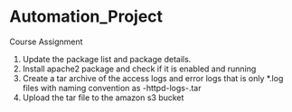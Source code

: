 # Automation_Project
Course Assignment
1. Update the package list and package details.
2. Install apache2 package and check if it is enabled and running
3. Create a tar archive of the access logs and error logs that is only *.log files with naming convention as <your _name>-httpd-logs-<timestamp>.tar
4. Upload the tar file to the amazon s3 bucket 
